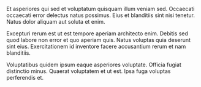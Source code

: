 Et asperiores qui sed et voluptatum quisquam illum veniam sed. Occaecati occaecati error delectus natus possimus. Eius et blanditiis sint nisi tenetur. Natus dolor aliquam aut soluta et enim.
 Excepturi rerum est ut est tempore aperiam architecto enim. Debitis sed quod labore non error et quo aperiam quis. Natus voluptas quia deserunt sint eius. Exercitationem id inventore facere accusantium rerum et nam blanditiis.
 Voluptatibus quidem ipsum eaque asperiores voluptate. Officia fugiat distinctio minus. Quaerat voluptatem et ut est. Ipsa fuga voluptas perferendis et.
